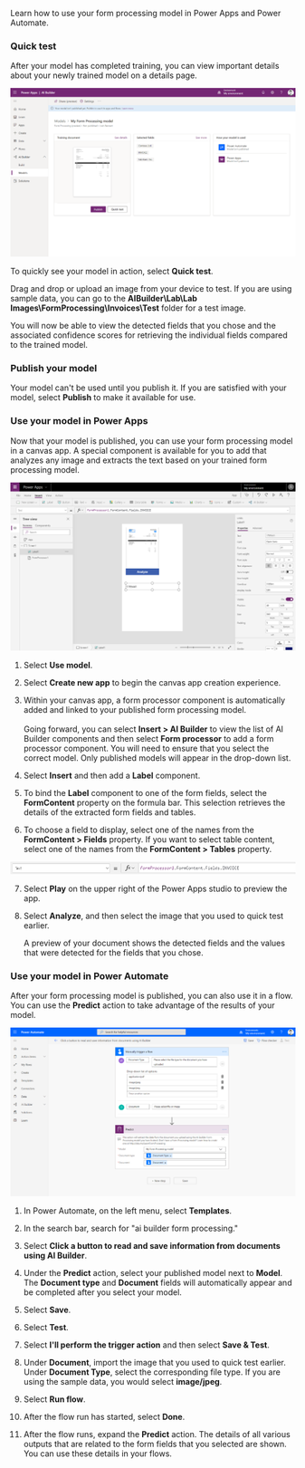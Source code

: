 Learn how to use your form processing model in Power Apps and Power
Automate.

### Quick test

After your model has completed training, you can view important details
about your newly trained model on a details page.

![Trained model details page](../media/image4.png)

To quickly see your model in action, select **Quick test**.

Drag and drop or upload an image from your device to test. If you are
using sample data, you can go to the **AIBuilder\Lab\Lab
Images\FormProcessing\Invoices\Test** folder for a test image.

You will now be able to view the detected fields that you chose and the
associated confidence scores for retrieving the individual fields
compared to the trained model.

### Publish your model

Your model can't be used until you publish it. If you are satisfied with
your model, select **Publish** to make it available for use.

### Use your model in Power Apps

Now that your model is published, you can use your form processing model
in a canvas app. A special component is available for you to add that
analyzes any image and extracts the text based on your trained form
processing model.

![Use your model in Power Apps](../media/image5.png)

1.  Select **Use model**.

2.  Select **Create new app** to begin the canvas app creation
    experience.

3.  Within your canvas app, a form processor component is automatically
    added and linked to your published form processing model.\
    \
    Going forward, you can select **Insert > AI Builder** to view the
    list of AI Builder components and then select **Form processor** to
    add a form processor component. You will need to ensure that you
    select the correct model. Only published models will appear in the
    drop-down list.

4.  Select **Insert** and then add a **Label** component.

5.  To bind the **Label** component to one of the form fields, select
    the **FormContent** property on the formula bar. This selection
    retrieves the details of the extracted form fields and tables.

6.  To choose a field to display, select one of the names from the
    **FormContent \> Fields** property. If you want to select table
    content, select one of the names from the **FormContent \> Tables**
    property.

![Select Fields or Tables property](../media/image6.png)

7.  Select **Play** on the upper right of the Power Apps studio to
    preview the app.

8.  Select **Analyze**, and then select the image that you used to quick
    test earlier.

    A preview of your document shows the detected fields and the values
    that were detected for the fields that you chose.

### Use your model in Power Automate

After your form processing model is published, you can also use it in a
flow. You can use the **Predict** action to take advantage of the
results of your model.

![Use your model in Power Automate](../media/image7.png)

1.  In Power Automate, on the left menu, select **Templates**.

2.  In the search bar, search for "ai builder form processing."

3.  Select **Click a button to read and save information from documents using AI Builder**.

4.  Under the **Predict** action, select your published model next to
    **Model**. The **Document type** and **Document** fields will
    automatically appear and be completed after you select your model.

5.  Select **Save**.

6.  Select **Test**.

7.  Select **I'll perform the trigger action** and then select **Save &
    Test**.

8.  Under **Document**, import the image that you used to quick test
    earlier. Under **Document Type**, select the corresponding file
    type. If you are using the sample data, you would select
    **image/jpeg**.

9.  Select **Run flow**.

10. After the flow run has started, select **Done**.

11. After the flow runs, expand the **Predict** action. The details of
    all various outputs that are related to the form fields that you
    selected are shown. You can use these details in your flows.
